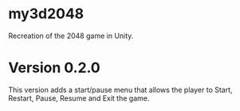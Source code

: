 # my3d2048
Recreation of the 2048 game in Unity.
# Version 0.2.0
This version adds a start/pause menu that allows the player to Start, Restart, Pause, Resume and Exit the game.
